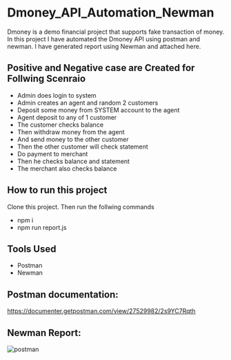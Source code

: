 # Dmoney_API_Automation_Newman

Dmoney is a demo financial project that supports fake transaction of money. In this project I have automated the Dmoney API using postman and newman. I have generated report using Newman and attached here.

## Positive and Negative case are Created for Follwing Scenraio
  * Admin does login to system
  * Admin creates an agent and random 2 customers
  * Deposit some money from SYSTEM account to the agent
  * Agent deposit to any of 1 customer
  * The customer checks balance
  * Then withdraw money from the agent
  * And send money to the other customer
  * Then the other customer will check statement
  * Do payment to merchant
  * Then he checks balance and statement
  * The merchant also checks balance

## How to run this project
Clone this project. Then run the follwing commands
  * npm i
  * npm run report.js

## Tools Used
  * Postman
  * Newman

## Postman documentation:
  https://documenter.getpostman.com/view/27529982/2s9YC7Rqth

## Newman Report:
![postman](https://github.com/siratulmustakim/Dmoney_API_Automation_Newman/assets/46200508/29e69164-b8bd-4cb0-a1c9-56f8674d26f7)

